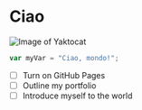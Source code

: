 # Ciao
![Image of Yaktocat](https://octodex.github.com/images/yaktocat.png)

``` javascript
var myVar = "Ciao, mondo!";
```

- [ ] Turn on GitHub Pages
- [ ] Outline my portfolio
- [ ] Introduce myself to the world
